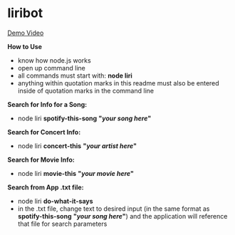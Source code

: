 # liribot

[Demo Video](https://www.youtube.com/watch?v=bWM2-AF8UPU&feature=youtu.be)

**How to Use**
* know how node.js works
* open up command line
* all commands must start with: **node liri**
* anything within quotation marks in this readme must also be entered inside of quotation marks in the command line

**Search for Info for a Song:**
* node liri **spotify-this-song** **"*your song here*"**

**Search for Concert Info:**
* node liri **concert-this** **"*your artist here*"**

**Search for Movie Info:**
* node liri **movie-this** **"*your movie here*"**

**Search from App .txt file:**
* node liri **do-what-it-says**
* in the .txt file, change text to desired input (in the same format as **spotify-this-song** **"*your song here*"**) and the application will reference that file for search parameters
